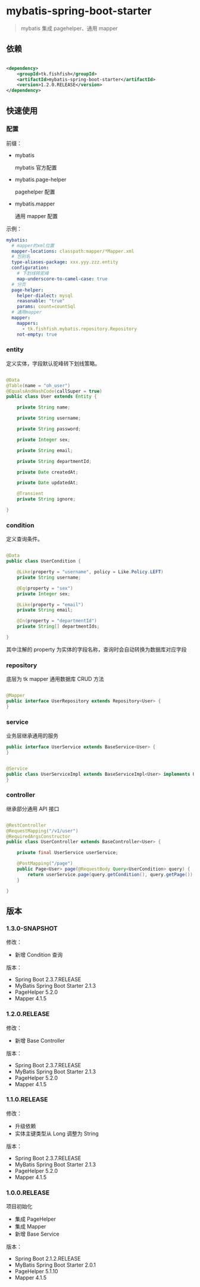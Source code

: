 # mybatis-spring-boot-starter

> mybatis 集成 pagehelper、通用 mapper

## 依赖

```xml

<dependency>
    <groupId>tk.fishfish</groupId>
    <artifactId>mybatis-spring-boot-starter</artifactId>
    <version>1.2.0.RELEASE</version>
</dependency>
```

## 快速使用

### 配置

前缀：

- mybatis

  mybatis 官方配置

- mybatis.page-helper

  pagehelper 配置

- mybatis.mapper

  通用 mapper 配置

示例：

```yml
mybatis:
  # mapper的xml位置
  mapper-locations: classpath:mapper/*Mapper.xml
  # 包别名
  type-aliases-package: xxx.yyy.zzz.entity
  configuration:
    # 下划线转驼峰
    map-underscore-to-camel-case: true
  # 分⻚
  page-helper:
    helper-dialect: mysql
    reasonable: "true"
    params: count=countSql
  # 通用mapper
  mapper:
    mappers:
      - tk.fishfish.mybatis.repository.Repository
    not-empty: true
```

### entity

定义实体，字段默认驼峰转下划线策略。

```java

@Data
@Table(name = "oh_user")
@EqualsAndHashCode(callSuper = true)
public class User extends Entity {

    private String name;

    private String username;

    private String password;

    private Integer sex;

    private String email;

    private String departmentId;

    private Date createdAt;

    private Date updatedAt;

    @Transient
    private String ignore;

}
```

### condition

定义查询条件。

```java

@Data
public class UserCondition {

    @Like(property = "username", policy = Like.Policy.LEFT)
    private String username;

    @Eq(property = "sex")
    private Integer sex;

    @Like(property = "email")
    private String email;

    @In(property = "departmentId")
    private String[] departmentIds;

}
```

其中注解的 property 为实体的字段名称，查询时会自动转换为数据库对应字段

### repository

底层为 tk mapper 通用数据库 CRUD 方法

```java

@Mapper
public interface UserRepository extends Repository<User> {
}
```

### service

业务层继承通用的服务

```java
public interface UserService extends BaseService<User> {
}
```

```java

@Service
public class UserServiceImpl extends BaseServiceImpl<User> implements UserService {
}
```

### controller

继承部分通用 API 接口

```java

@RestController
@RequestMapping("/v1/user")
@RequiredArgsConstructor
public class UserController extends BaseController<User> {

    private final UserService userService;

    @PostMapping("/page")
    public Page<User> page(@RequestBody Query<UserCondition> query) {
        return userService.page(query.getCondition(), query.getPage());
    }

}
```

## 版本

### 1.3.0-SNAPSHOT

修改：

- 新增 Condition 查询

版本：

- Spring Boot 2.3.7.RELEASE
- MyBatis Spring Boot Starter 2.1.3
- PageHelper 5.2.0
- Mapper 4.1.5

### 1.2.0.RELEASE

修改：

- 新增 Base Controller

版本：

- Spring Boot 2.3.7.RELEASE
- MyBatis Spring Boot Starter 2.1.3
- PageHelper 5.2.0
- Mapper 4.1.5

### 1.1.0.RELEASE

修改：

- 升级依赖
- 实体主键类型从 Long 调整为 String

版本：

- Spring Boot 2.3.7.RELEASE
- MyBatis Spring Boot Starter 2.1.3
- PageHelper 5.2.0
- Mapper 4.1.5

### 1.0.0.RELEASE

项目初始化

- 集成 PageHelper
- 集成 Mapper
- 新增 Base Service

版本：

- Spring Boot 2.1.2.RELEASE
- MyBatis Spring Boot Starter 2.0.1
- PageHelper 5.1.10
- Mapper 4.1.5
